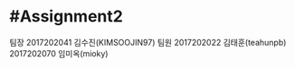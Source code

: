 #Assignment2
======================
팀장
2017202041 김수진(KIMSOOJIN97)
팀원
2017202022 김태훈(teahunpb)
2017202070 임미옥(mioky)
